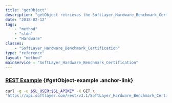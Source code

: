 ```yaml
---
title: "getObject"
description: "getObject retrieves the SoftLayer_Hardware_Benchmark_Certification object whose ID number corresponds to the ID number of the init parameter passed to the SoftLayer_Hardware_Benchmark_Certification service. "
date: "2018-02-12"
tags:
    - "method"
    - "sldn"
    - "Hardware"
classes:
    - "SoftLayer_Hardware_Benchmark_Certification"
type: "reference"
layout: "method"
mainService : "SoftLayer_Hardware_Benchmark_Certification"
---
```


### [REST Example](#getObject-example) <a href="/article/rest/"><i class="fas fa-question"></i></a> {#getObject-example .anchor-link} 
```bash
curl -g -u $SL_USER:$SL_APIKEY -X GET \
'https://api.softlayer.com/rest/v3.1/SoftLayer_Hardware_Benchmark_Certification/{SoftLayer_Hardware_Benchmark_CertificationID}/getObject'
```
